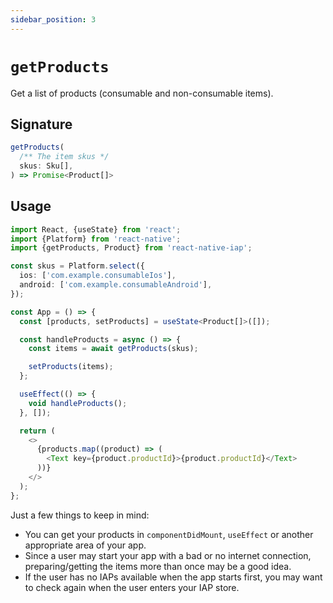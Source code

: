 ```yaml
---
sidebar_position: 3
---
```


# `getProducts`

Get a list of products (consumable and non-consumable items).

## Signature

```ts
getProducts(
  /** The item skus */
  skus: Sku[],
) => Promise<Product[]>
```

## Usage

```ts
import React, {useState} from 'react';
import {Platform} from 'react-native';
import {getProducts, Product} from 'react-native-iap';

const skus = Platform.select({
  ios: ['com.example.consumableIos'],
  android: ['com.example.consumableAndroid'],
});

const App = () => {
  const [products, setProducts] = useState<Product[]>([]);

  const handleProducts = async () => {
    const items = await getProducts(skus);

    setProducts(items);
  };

  useEffect(() => {
    void handleProducts();
  }, []);

  return (
    <>
      {products.map((product) => (
        <Text key={product.productId}>{product.productId}</Text>
      ))}
    </>
  );
};
```

Just a few things to keep in mind:

- You can get your products in `componentDidMount`, `useEffect` or another appropriate area of your app.
- Since a user may start your app with a bad or no internet connection, preparing/getting the items more than once may be a good idea.
- If the user has no IAPs available when the app starts first, you may want to check again when the user enters your IAP store.
